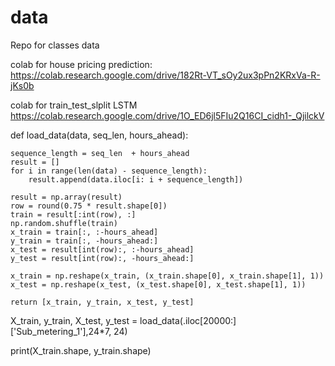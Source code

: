 # data
Repo for classes data

colab for house pricing prediction: https://colab.research.google.com/drive/182Rt-VT_sOy2ux3pPn2KRxVa-R-jKs0b

colab for train_test_slplit LSTM https://colab.research.google.com/drive/1O_ED6jl5FIu2Q16CI_cidh1-_QjilckV

def load_data(data, seq_len, hours_ahead):
    
    sequence_length = seq_len  + hours_ahead
    result = []
    for i in range(len(data) - sequence_length):
        result.append(data.iloc[i: i + sequence_length])
    
    result = np.array(result)
    row = round(0.75 * result.shape[0])
    train = result[:int(row), :]
    np.random.shuffle(train)
    x_train = train[:, :-hours_ahead]
    y_train = train[:, -hours_ahead:]
    x_test = result[int(row):, :-hours_ahead]
    y_test = result[int(row):, -hours_ahead:]

    x_train = np.reshape(x_train, (x_train.shape[0], x_train.shape[1], 1))
    x_test = np.reshape(x_test, (x_test.shape[0], x_test.shape[1], 1))  

    return [x_train, y_train, x_test, y_test]


X_train, y_train, X_test, y_test = load_data(.iloc[20000:]['Sub_metering_1'],24*7, 24)



print(X_train.shape, y_train.shape)
